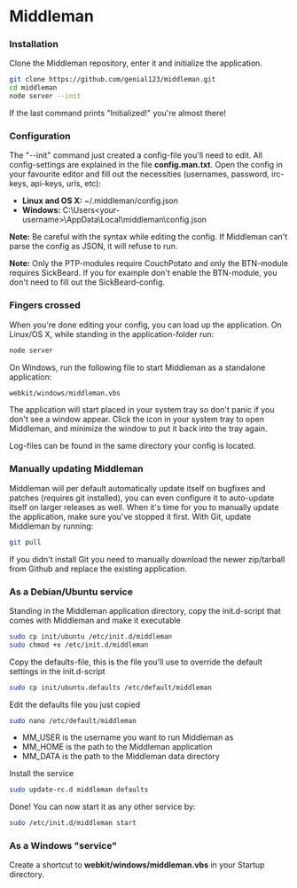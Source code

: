 Middleman
=========

### Installation

Clone the Middleman repository, enter it and initialize the application.

```bash
git clone https://github.com/genial123/middleman.git
cd middleman
node server --init
```

If the last command prints "Initialized!" you're almost there!


### Configuration

The "--init" command just created a config-file you'll need to edit. All config-settings are explained in the file __config.man.txt__. Open the config in your favourite editor and fill out the necessities (usernames, password, irc-keys, api-keys, urls, etc):

* __Linux and OS X:__ ~/.middleman/config.json
* __Windows:__ C:\Users\<your-username>\AppData\Local\middleman\config.json

__Note:__ Be careful with the syntax while editing the config. If Middleman can't parse the config as JSON, it will refuse to run.

__Note:__ Only the PTP-modules require CouchPotato and only the BTN-module requires SickBeard. If you for example don't enable the BTN-module, you don't need to fill out the SickBeard-config.


### Fingers crossed

When you're done editing your config, you can load up the application. On Linux/OS X, while standing in the application-folder run:

```bash
node server
```

On Windows, run the following file to start Middleman as a standalone application:

```bash
webkit/windows/middleman.vbs
```

The application will start placed in your system tray so don't panic if you don't see a window appear. Click the icon in your system tray to open Middleman, and minimize the window to put it back into the tray again.

Log-files can be found in the same directory your config is located.


### Manually updating Middleman

Middleman will per default automatically update itself on bugfixes and patches (requires git installed), you can even configure it to auto-update itself on larger releases as well. When it's time for you to manually update the application, make sure you've stopped it first. With Git, update Middleman by running:

```bash
git pull
```

If you didn't install Git you need to manually download the newer zip/tarball from Github and replace the existing application.


### As a Debian/Ubuntu service

Standing in the Middleman application directory, copy the init.d-script that comes with Middleman and make it executable
```bash
sudo cp init/ubuntu /etc/init.d/middleman
sudo chmod +x /etc/init.d/middleman
```

Copy the defaults-file, this is the file you'll use to override the default settings in the init.d-script
```bash
sudo cp init/ubuntu.defaults /etc/default/middleman
```

Edit the defaults file you just copied
```bash
sudo nano /etc/default/middleman
```
* MM_USER is the username you want to run Middleman as
* MM_HOME is the path to the Middleman application
* MM_DATA is the path to the Middleman data directory

Install the service
```bash
sudo update-rc.d middleman defaults
```

Done! You can now start it as any other service by:
```bash
sudo /etc/init.d/middleman start
```


### As a Windows "service"

Create a shortcut to __webkit/windows/middleman.vbs__ in your Startup directory.
